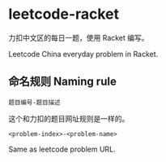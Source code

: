 # leetcode-racket

力扣中文区的每日一题，使用 Racket 编写。

Leetcode China everyday problem in Racket.

## 命名规则 Naming rule

`题目编号-题目描述`

这个和力扣的题目网址规则是一样的。

`<problem-index>-<problem-name>`

Same as leetcode problem URL.